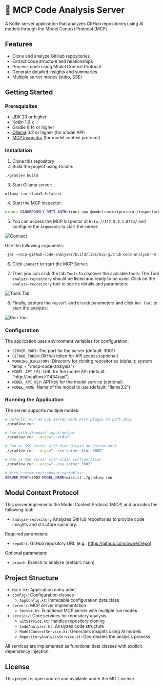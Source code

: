 # 🤖 MCP Code Analysis Server

A Kotlin server application that analyzes GitHub repositories using AI models through the Model Context Protocol (MCP).

## Features

- Clone and analyze GitHub repositories
- Extract code structure and relationships
- Process code using Model Context Protocol
- Generate detailed insights and summaries
- Multiple server modes (stdio, SSE)

## Getting Started

### Prerequisites

- JDK 23 or higher
- Kotlin 1.9.x
- Gradle 8.14 or higher
- [Ollama](https://github.com/ollama/ollama) 3.2 or higher (for model API)
- [MCP Inspector](https://github.com/modelcontextprotocol/inspector) (for model context protocol)

### Installation

1. Clone this repository
2. Build the project using Gradle:

  ```bash
  ./gradlew build
  ```

3. Start Ollama server:

  ```bash
  ollama run llama3.3:latest
  ```

4. Start the MCP Inspector:

  ```bash
  export DANGEROUSLY_OMIT_AUTH=true; npx @modelcontextprotocol/inspector@0.16.2
  ```

5. You can access the MCP Inspector at `http://127.0.0.1:6274/` and configure the `Arguments` to start the server:

![Connect](https://raw.githubusercontent.com/eschizoid/mcp-github-code-analyzer/main/img/mcp_inspector_connect_server.png)

Use the following arguments:

  ```bash
  -jar ~/mcp-github-code-analyzer/build/libs/mcp-github-code-analyzer-0.1.0-SNAPSHOT.jar --stdio
  ```

6. Click `Connect` to start the MCP Server.

7. Then you can click the tab `Tools` to discover the available tools. The Tool `analyze-repository` should be listed
   and ready to be used. Click on the `analyze-repository` tool to see its details and parameters:

![Tools Tab](https://raw.githubusercontent.com/eschizoid/mcp-github-code-analyzer/main/img/mcp_inspector_tools_tab.png)

8. Finally, capture the `repoUrl` and `branch` parameters and click `Run Tool` to start the analysis:

![Run Tool](https://raw.githubusercontent.com/eschizoid/mcp-github-code-analyzer/main/img/mcp_inspector_run_tool.png)

### Configuration

The application uses environment variables for configuration:

- `SERVER_PORT`: The port for the server (default: 3001)
- `GITHUB_TOKEN`: GitHub token for API access (optional)
- `WORKING_DIRECTORY`: Directory for cloning repositories (default: system temp + "/mcp-code-analysis")
- `MODEL_API_URL`: URL for the model API (default: "http://localhost:11434/api")
- `MODEL_API_KEY`: API key for the model service (optional)
- `MODEL_NAME`: Name of the model to use (default: "llama3.2")

### Running the Application

The server supports multiple modes:

```bash
# Default: Run as SSE server with Ktor plugin on port 3001
./gradlew run

# Run with standard input/output
./gradlew run --args="--stdio"

# Run as SSE server with Ktor plugin on custom port
./gradlew run --args="--sse-server-ktor 3002"

# Run as SSE server with plain configuration
./gradlew run --args="--sse-server 3002"

# With custom environment variables:
SERVER_PORT=3002 MODEL_NAME=mistral ./gradlew run
```

## Model Context Protocol

This server implements the Model Context Protocol (MCP) and provides the following tool:

- `analyze-repository` Analyzes GitHub repositories to provide code insights and structure summary.

Required parameters:

- `repoUrl`: GitHub repository URL (e.g., https://github.com/owner/repo)

Optional parameters:

- `branch`: Branch to analyze (default: main)

## Project Structure

- `Main.kt`: Application entry point
- `config/`: Configuration classes
    - `AppConfig.kt`: Immutable configuration data class
- `server/`: MCP server implementation
    - `Server.kt`: Functional MCP server with multiple run modes
- `service/`: Core services for repository analysis
    - `GitService.kt`: Handles repository cloning
    - `CodeAnalyzer.kt`: Analyzes code structure
    - `ModelContextService.kt`: Generates insights using AI models
    - `RepositoryAnalysisService.kt`: Coordinates the analysis process

All services are implemented as functional data classes with explicit dependency injection.

## License

This project is open source and available under the MIT License.
